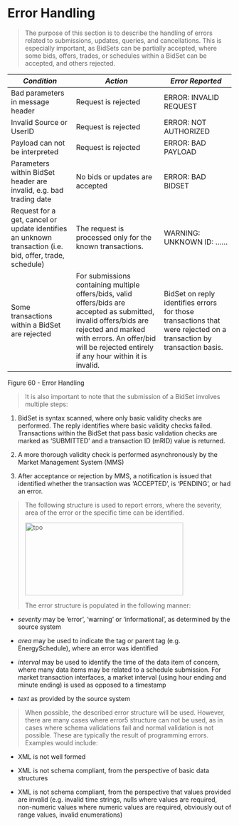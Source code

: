 # Error Handling 

> The purpose of this section is to describe the handling of errors
> related to submissions, updates, queries, and cancellations. This is
> especially important, as BidSets can be partially accepted, where some
> bids, offers, trades, or schedules within a BidSet can be accepted,
> and others rejected.

| *Condition*                                                                                              | *Action*                                                                                                                                                                                                                        | *Error Reported*                                                                                                   |
|----------------------------------------------------------------------------------------------------------|---------------------------------------------------------------------------------------------------------------------------------------------------------------------------------------------------------------------------------|--------------------------------------------------------------------------------------------------------------------|
| Bad parameters in message header                                                                         | Request is rejected                                                                                                                                                                                                             | ERROR: INVALID REQUEST                                                                                             |
| Invalid Source or UserID                                                                                 | Request is rejected                                                                                                                                                                                                             | ERROR: NOT AUTHORIZED                                                                                              |
| Payload can not be interpreted                                                                           | Request is rejected                                                                                                                                                                                                             | ERROR: BAD PAYLOAD                                                                                                 |
| Parameters within BidSet header are invalid, e.g. bad trading date                                       | No bids or updates are accepted                                                                                                                                                                                                 | ERROR: BAD BIDSET                                                                                                  |
| Request for a get, cancel or update identifies an unknown transaction (i.e. bid, offer, trade, schedule) | The request is processed only for the known transactions.                                                                                                                                                                       | WARNING: UNKNOWN ID: ……                                                                                            |
| Some transactions within a BidSet are rejected                                                           | For submissions containing multiple offers/bids, valid offers/bids are accepted as submitted, invalid offers/bids are rejected and marked with errors. An offer/bid will be rejected entirely if any hour within it is invalid. | BidSet on reply identifies errors for those transactions that were rejected on a transaction by transaction basis. |

Figure 60 - Error Handling

> It is also important to note that the submission of a BidSet involves
> multiple steps:

1.  BidSet is syntax scanned, where only basic validity checks are
    performed. The reply identifies where basic validity checks failed.
    Transactions within the BidSet that pass basic validation checks are
    marked as ‘SUBMITTED’ and a transaction ID (mRID) value is returned.

2.  A more thorough validity check is performed asynchronously by the
    Market Management System (MMS)

3.  After acceptance or rejection by MMS, a notification is issued that
    identified whether the transaction was ‘ACCEPTED’, is ‘PENDING’, or
    had an error.

> The following structure is used to report errors, where the severity,
> area of the error or the specific time can be identified.
>
> <img src="media/image1.png" style="width:3.69792in;height:1.69792in"
> alt="tpo" />
>
> The error structure is populated in the following manner:

- *severity* may be ‘error’, ‘warning’ or ‘informational’, as determined
  by the source system

- *area* may be used to indicate the tag or parent tag (e.g.
  EnergySchedule), where an error was identified

- *interval* may be used to identify the time of the data item of
  concern, where many data items may be related to a schedule
  submission. For market transaction interfaces, a market interval
  (using hour ending and minute ending) is used as opposed to a
  timestamp

- *text* as provided by the source system

> When possible, the described error structure will be used. However,
> there are many cases where error5 structure can not be used, as in
> cases where schema validations fail and normal validation is not
> possible. These are typically the result of programming errors.
> Examples would include:

- XML is not well formed

- XML is not schema compliant, from the perspective of basic data
  structures

- XML is not schema compliant, from the perspective that values provided
  are invalid (e.g. invalid time strings, nulls where values are
  required, non-numeric values where numeric values are required,
  obviously out of range values, invalid enumerations)
